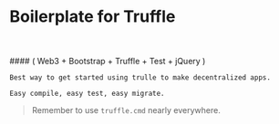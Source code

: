 # Boilerplate for Truffle</h1>
<br>
<br>
#### ( Web3 + Bootstrap + Truffle + Test + jQuery )
<br>

    Best way to get started using trulle to make decentralized apps.
    
    Easy compile, easy test, easy migrate.

> Remember to use `truffle.cmd` nearly everywhere.